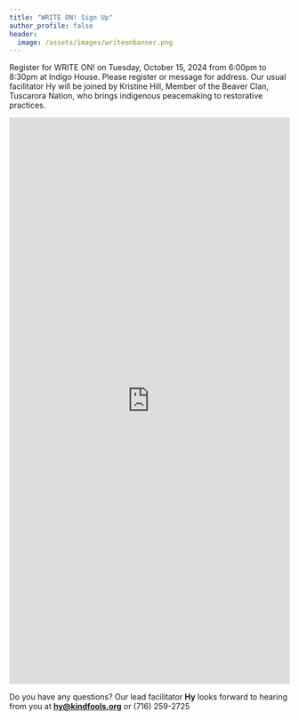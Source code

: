 ```yaml
---
title: "WRITE ON! Sign Up"
author_profile: false
header:
  image: /assets/images/writeonbanner.png
---
```


Register for WRITE ON! on Tuesday, October 15, 2024 from 6:00pm to 8:30pm
at Indigo House. Please register or message for address. Our usual facilitator Hy will be joined by Kristine Hill, Member of the Beaver Clan, Tuscarora Nation, who brings indigenous peacemaking to restorative practices.

<iframe src="https://docs.google.com/forms/d/e/1FAIpQLSek_PrcGqo_f9EajHCTh6m_Bg7T76rrjXrG3EChmPoMTyvUvg/viewform?embedded=true&usp=pp_url&entry.1094639681=Tues+Oct+15th+at+6:00pm+at+Indigo+House" width="100%" height="1020" frameborder="0" marginheight="0" marginwidth="0" onload = "window.parent.scrollTo(0,0)">Loading…</iframe>

Do you have any questions? Our lead facilitator **Hy** looks forward to hearing from you at **[hy@kindfools.org](mailto:hy@kindfools.org)** or (716) 259-2725
